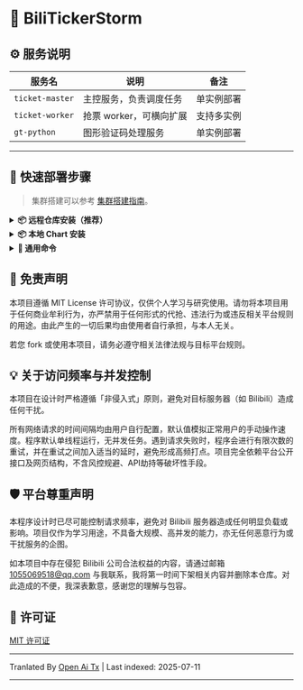 # 🎫 BiliTickerStorm

## ⚙️ 服务说明

| 服务名             | 说明              | 备注    |
| --------------- | --------------- | ----- |
| `ticket-master` | 主控服务，负责调度任务     | 单实例部署 |
| `ticket-worker` | 抢票 worker，可横向扩展 | 支持多实例 |
| `gt-python`     | 图形验证码处理服务       | 单实例部署 |

---

## 🚀 快速部署步骤

> 集群搭建可以参考 [集群搭建指南](https://raw.githubusercontent.com/mikumifa/biliTickerStorm/main/docs/集群搭建参考.md)。

<details> <summary><strong>📦 远程仓库安装（推荐）</strong></summary>

```bash
helm repo add bili-ticker-storm https://mikumifa.github.io/biliTickerStorm/
helm repo update
```
### 2. 安装 Chart

```bash
helm install bili-ticker-storm bili-ticker-storm/bili-ticker-storm \
  --set ticketMaster.hostDataPath=/your/host/data/path \
  --set ticketWorker.pushplusToken="your_token" \
  --set ticketWorker.ticketInterval="300" \
  --set ticketWorker.ticketTimeStart="2025-05-20T13:14"
  
```

> - `hostDataPath` 是抢票配置文件目录，挂载给 `ticket-master` 容器用。抢票配置文件生成使用 https://github.com/mikumifa/biliTickerBuy
> - `ticketWorker.pushplusToken` 是 pushplus 推送配置，设置后可以接收抢票结果通知。
> - `ticketWorker.ticketInterval` 是抢票间隔秒数，默认 300 毫秒。
> - `ticketWorker.ticketTimeStart` 是定时启动时间，格式为 `2025-05-20T13:14`，不填默认打开容器直接开始抢票。

### 3. 升级 Chart

```bash
helm upgrade bili-ticker-storm bili-ticker-storm/bili-ticker-storm --reuse-values \
  --set ticketWorker.ticketInterval="600"
```
</details> 
<details> <summary><strong>📦 本地 Chart 安装</strong></summary>


### 1. 安装 Chart

```bash
# 克隆仓库
git clone https://github.com/mikumifa/biliTickerStorm
# 使用本地 Chart 包
helm install bili-ticker-storm ./helm \
  --set ticketMaster.hostDataPath=/your/host/data/path \
  --set ticketWorker.pushplusToken="your_token" \
  --set ticketWorker.ticketInterval="300" \
  --set ticketWorker.ticketTimeStart="2025-05-20T13:14"
```
### 2. 升级 Chart

```bash
helm upgrade bili-ticker-storm ./helm --reuse-values
```
</details>
<details>
<summary><strong>📌 通用命令</strong></summary>

### ⏹ 卸载
```bash
helm uninstall bili-ticker-storm
```
</details>


## 📩 免责声明

本项目遵循 MIT License 许可协议，仅供个人学习与研究使用。请勿将本项目用于任何商业牟利行为，亦严禁用于任何形式的代抢、违法行为或违反相关平台规则的用途。由此产生的一切后果均由使用者自行承担，与本人无关。

若您 fork 或使用本项目，请务必遵守相关法律法规与目标平台规则。

## 💡 关于访问频率与并发控制
本项目在设计时严格遵循「非侵入式」原则，避免对目标服务器（如 Bilibili）造成任何干扰。

所有网络请求的时间间隔均由用户自行配置，默认值模拟正常用户的手动操作速度。程序默认单线程运行，无并发任务。遇到请求失败时，程序会进行有限次数的重试，并在重试之间加入适当的延时，避免形成高频打点。项目完全依赖平台公开接口及网页结构，不含风控规避、API劫持等破坏性手段。

## 🛡️ 平台尊重声明

本程序设计时已尽可能控制请求频率，避免对 Bilibili 服务器造成任何明显负载或影响。项目仅作为学习用途，不具备大规模、高并发的能力，亦无任何恶意行为或干扰服务的企图。

如本项目中存在侵犯 Bilibili 公司合法权益的内容，请通过邮箱 [1055069518@qq.com](https://raw.githubusercontent.com/mikumifa/biliTickerStorm/main/mailto:1055069518@qq.com) 与我联系，我将第一时间下架相关内容并删除本仓库。对此造成的不便，我深表歉意，感谢您的理解与包容。

## 📄 许可证

[MIT 许可证](LICENSE)


---

Tranlated By [Open Ai Tx](https://github.com/OpenAiTx/OpenAiTx) | Last indexed: 2025-07-11

---